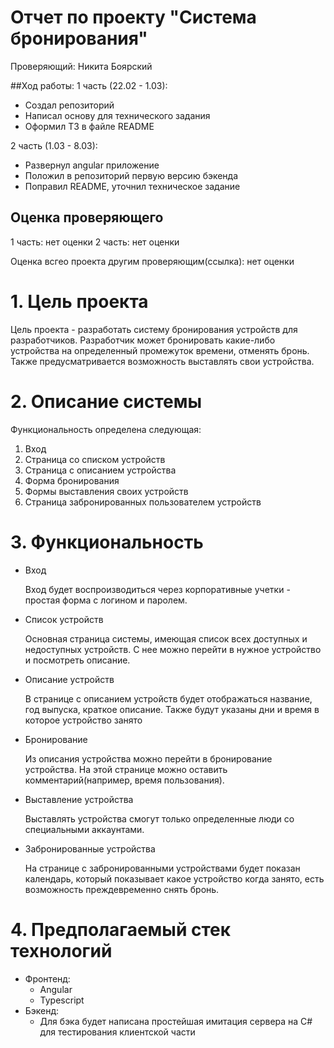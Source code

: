 # Отчет по проекту "Система бронирования"
Проверяющий: Никита Боярский

##Ход работы:
1 часть (22.02 - 1.03):
- Создал репозиторий
- Написал основу для технического задания
- Оформил ТЗ в файле README

2 часть (1.03 - 8.03):
- Развернул angular приложение
- Положил в репозиторий первую версию бэкенда
- Поправил README, уточнил техническое задание

## Оценка проверяющего
1 часть: нет оценки
2 часть: нет оценки

Оценка всгео проекта другим проверяющим(ссылка): нет оценки

# 1. Цель проекта

Цель проекта - разработать систему бронирования устройств для разработчиков. Разработчик может бронировать какие-либо устройства на определенный промежуток времени, отменять бронь. Также предусматривается возможность выставлять свои устройства.

# 2. Описание системы

Функциональность определена следующая:

1. Вход
2. Страница со списком устройств
3. Страница с описанием устройства
4. Форма бронирования
5. Формы выставления своих устройств
6. Страница забронированных пользователем устройств

# 3. Функциональность
- Вход

  Вход будет воспроизводиться через корпоративные учетки - простая форма с логином и паролем.

- Список устройств

  Основная страница системы, имеющая список всех доступных и недоступных устройств. С нее можно перейти в нужное устройство и посмотреть описание.

- Описание устройств

  В странице с описанием устройств будет отображаться название, год выпуска, краткое описание. Также будут указаны дни и время в которое устройство занято

- Бронирование

  Из описания устройства можно перейти в бронирование устройства. На этой странице можно оставить комментарий(например, время пользования).

- Выставление устройства

  Выставлять устройства смогут только определенные люди со специальными аккаунтами.

- Забронированные устройства

  На странице с забронированными устройствами будет показан календарь, который показывает какое устройство когда занято, есть возможность преждевременно снять бронь.

# 4. Предполагаемый стек технологий

* Фронтенд: 
  - Angular
  - Typescript
* Бэкенд:
  - Для бэка будет написана простейшая имитация сервера на C# для тестирования клиентской части

